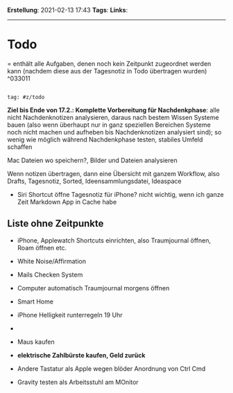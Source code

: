 **Erstellung**: 2021-02-13 17:43
**Tags**:
**Links**:

---

# Todo
= enthält alle Aufgaben, denen noch kein Zeitpunkt zugeordnet werden kann (nachdem diese aus der Tagesnotiz in Todo übertragen wurden) ^033011
  

````query

tag: #z/todo

````

  

**Ziel bis Ende von 17.2.: Komplette Vorbereitung für Nachdenkphase**: alle nicht Nachdenknotizen analysieren, daraus nach bestem Wissen Systeme bauen (also wenn überhaupt nur in ganz speziellen Bereichen Systeme noch nicht machen und aufheben bis Nachdenknotizen analysiert sind); so wenig wie möglich während Nachdenkphase testen, stabiles Umfeld schaffen

  

Mac Dateien wo speichern?, Bilder und Dateien analysieren

Wenn notizen übertragen, dann eine Übersicht mit ganzem Workflow, also Drafts, Tagesnotiz, Sorted, Ideensammlungsdatei, Ideaspace

- Siri Shortcut öffne Tagesnotiz für iPhone? nicht wichtig, wenn ich ganze Zeit Markdown App in Cache habe


      
## Liste ohne Zeitpunkte
-   iPhone, Applewatch Shortcuts einrichten, also Traumjournal öffnen, Roam öffnen etc.

-   White Noise/Affirmation
-   Mails Checken System
-   Computer automatisch Traumjournal morgens öffnen
-   Smart Home
-   iPhone Helligkeit runterregeln 19 Uhr
-         

-   Maus kaufen
-   **elektrische Zahlbürste kaufen, Geld zurück**
-   Andere Tastatur als Apple wegen blöder Anordnung von Ctrl Cmd
-   Gravity testen als Arbeitsstuhl am MOnitor

